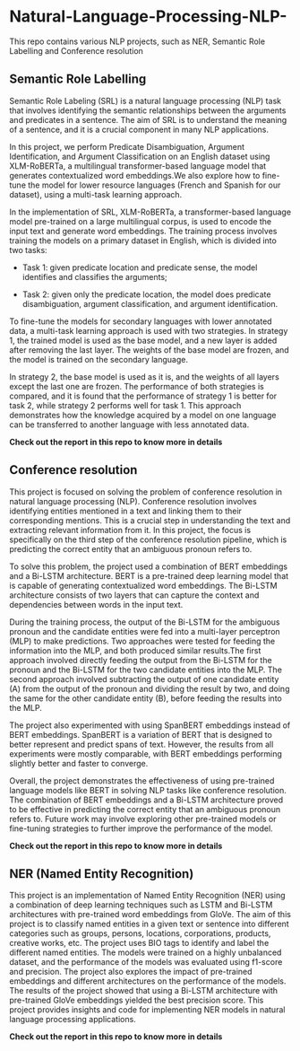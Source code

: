 # Natural-Language-Processing-NLP-
This repo contains various NLP projects, such as NER, Semantic Role Labelling and Conference resolution

## Semantic Role Labelling

Semantic Role Labeling (SRL) is a natural language processing (NLP) task that involves identifying the semantic relationships between the arguments and predicates in a sentence. The aim of SRL is to understand the meaning of a sentence, and it is a crucial component in many NLP applications.

In this project, we perform Predicate Disambiguation, Argument Identification, and Argument Classification on an English dataset using XLM-RoBERTa, a multilingual transformer-based language model that generates contextualized word embeddings.We also explore how to fine-tune the model for lower resource languages (French and Spanish for our dataset), using a multi-task learning approach. 

In the implementation of SRL, XLM-RoBERTa, a transformer-based language model pre-trained on a large multilingual corpus, is used to encode the input text and generate word embeddings. The training process involves training the models on a primary dataset in English, which is divided into two tasks:

- Task 1: given predicate location and predicate sense, the model identifies and classifies the arguments; 
* Task 2:  given only the predicate location, the model does predicate disambiguation, argument classification, and argument identification.

To fine-tune the models for secondary languages with lower annotated data, a multi-task learning approach is used with two strategies. In strategy 1, the trained model is used as the base model, and a new layer is added after removing the last layer. The weights of the base model are frozen, and the model is trained on the secondary language.

In strategy 2, the base model is used as it is, and the weights of all layers except the last one are frozen. The performance of both strategies is compared, and it is found that the performance of strategy 1 is better for task 2, while strategy 2 performs well for task 1. This approach demonstrates how the knowledge acquired by a model on one language can be transferred to another language with less annotated data.

**Check out the report in this repo to know more in details**

## Conference resolution

This project is focused on solving the problem of conference resolution in natural language processing (NLP). Conference resolution involves identifying entities mentioned in a text and linking them to their corresponding mentions. This is a crucial step in understanding the text and extracting relevant information from it. In this project, the focus is specifically on the third step of the conference resolution pipeline, which is predicting the correct entity that an ambiguous pronoun refers to.

To solve this problem, the project used a combination of BERT embeddings and a Bi-LSTM architecture. BERT is a pre-trained deep learning model that is capable of generating contextualized word embeddings. The Bi-LSTM architecture consists of two layers that can capture the context and dependencies between words in the input text.

During the training process, the output of the Bi-LSTM for the ambiguous pronoun and the candidate entities were fed into a multi-layer perceptron (MLP) to make predictions. Two approaches were tested for feeding the information into the MLP, and both produced similar results.The first approach involved directly feeding the output from the Bi-LSTM for the pronoun and the Bi-LSTM for the two candidate entities into the MLP. The second approach involved subtracting the output of one candidate entity (A) from the output of the pronoun and dividing the result by two, and doing the same for the other candidate entity (B), before feeding the results into the MLP.

The project also experimented with using SpanBERT embeddings instead of BERT embeddings. SpanBERT is a variation of BERT that is designed to better represent and predict spans of text. However, the results from all experiments were mostly comparable, with BERT embeddings performing slightly better and faster to converge.

Overall, the project demonstrates the effectiveness of using pre-trained language models like BERT in solving NLP tasks like conference resolution. The combination of BERT embeddings and a Bi-LSTM architecture proved to be effective in predicting the correct entity that an ambiguous pronoun refers to. Future work may involve exploring other pre-trained models or fine-tuning strategies to further improve the performance of the model.

**Check out the report in this repo to know more in details**



## NER (Named Entity Recognition)

This project is an implementation of Named Entity Recognition (NER) using a combination of deep learning techniques such as LSTM and Bi-LSTM architectures with pre-trained word embeddings from GloVe. The aim of this project is to classify named entities in a given text or sentence into different categories such as groups, persons, locations, corporations, products, creative works, etc. The project uses BIO tags to identify and label the different named entities. The models were trained on a highly unbalanced dataset, and the performance of the models was evaluated using f1-score and precision. The project also explores the impact of pre-trained embeddings and different architectures on the performance of the models. The results of the project showed that using a Bi-LSTM architecture with pre-trained GloVe embeddings yielded the best precision score. This project provides insights and code for implementing NER models in natural language processing applications.

**Check out the report in this repo to know more in details**

